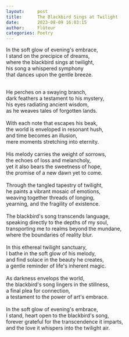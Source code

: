 ```yaml
---
layout:     post
title:      The Blackbird Sings at Twilight
date:       2023-08-09 16:03:15 
author:     Flûteur
categories: Poetry
---
```

In the soft glow of evening's embrace,
<br>
I stand on the precipice of dreams,
<br>
where the blackbird sings at twilight,
<br>
his song a whispered symphony
<br>
that dances upon the gentle breeze.
<br>

<br>
He perches on a swaying branch,
<br>
dark feathers a testament to his mystery,
<br>
his eyes radiating ancient wisdom,
<br>
as he weaves tales of forgotten lands.
<br>

<br>
With each note that escapes his beak,
<br>
the world is enveloped in resonant hush,
<br>
and time becomes an illusion,
<br>
mere moments stretching into eternity.
<br>

<br>
His melody carries the weight of sorrows,
<br>
the echoes of loss and melancholy,
<br>
yet it also bears the sweetness of hope,
<br>
the promise of a new dawn yet to come.
<br>

<br>
Through the tangled tapestry of twilight,
<br>
he paints a vibrant mosaic of emotions,
<br>
weaving together threads of longing,
<br>
yearning, and the fragility of existence.
<br>

<br>
The blackbird's song transcends language,
<br>
speaking directly to the depths of my soul,
<br>
transporting me to realms beyond the mundane,
<br>
where the boundaries of reality blur.
<br>

<br>
In this ethereal twilight sanctuary,
<br>
I bathe in the soft glow of his melody,
<br>
and find solace in the beauty he creates,
<br>
a gentle reminder of life's inherent magic.
<br>

<br>
As darkness envelops the world,
<br>
the blackbird's song lingers in the stillness,
<br>
a final plea for connection,
<br>
a testament to the power of art's embrace.
<br>

<br>
In the soft glow of evening's embrace,
<br>
I stand, heart open to the blackbird's song,
<br>
forever grateful for the transcendence it imparts,
<br>
and the love it whispers into the twilight air.